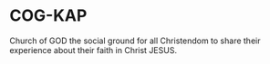 # COG-KAP
Church of GOD the social ground for all Christendom to share their experience about their faith in Christ JESUS. 
